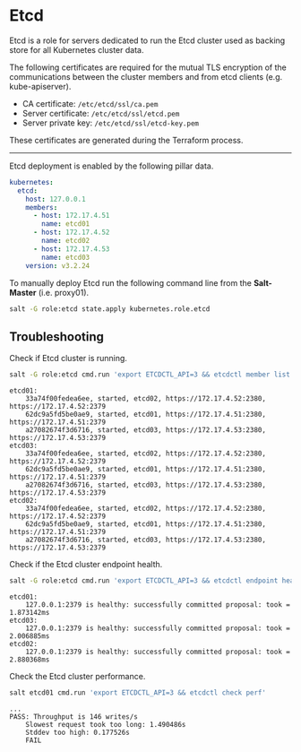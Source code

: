 # Etcd
Etcd is a role for servers dedicated to run the Etcd cluster used as backing store for all Kubernetes cluster data.


The following certificates are required for the mutual TLS encryption of the communications between the cluster members and from etcd clients (e.g. kube-apiserver).

* CA certificate: `/etc/etcd/ssl/ca.pem`
* Server certificate: `/etc/etcd/ssl/etcd.pem`
* Server private key: `/etc/etcd/ssl/etcd-key.pem`

These certificates are generated during the Terraform process.

---

Etcd deployment is enabled by the following pillar data.

```yaml
kubernetes:
  etcd:
    host: 127.0.0.1
    members:
      - host: 172.17.4.51
        name: etcd01
      - host: 172.17.4.52
        name: etcd02
      - host: 172.17.4.53
        name: etcd03
    version: v3.2.24
```

To manually deploy Etcd run the following command line from the **Salt-Master** (i.e. proxy01).

```bash
salt -G role:etcd state.apply kubernetes.role.etcd
```

## Troubleshooting

Check if Etcd cluster is running.

```bash
salt -G role:etcd cmd.run 'export ETCDCTL_API=3 && etcdctl member list'
```

```text
etcd01:
    33a74f00fedea6ee, started, etcd02, https://172.17.4.52:2380, https://172.17.4.52:2379
    62dc9a5fd5be0ae9, started, etcd01, https://172.17.4.51:2380, https://172.17.4.51:2379
    a27082674f3d6716, started, etcd03, https://172.17.4.53:2380, https://172.17.4.53:2379
etcd03:
    33a74f00fedea6ee, started, etcd02, https://172.17.4.52:2380, https://172.17.4.52:2379
    62dc9a5fd5be0ae9, started, etcd01, https://172.17.4.51:2380, https://172.17.4.51:2379
    a27082674f3d6716, started, etcd03, https://172.17.4.53:2380, https://172.17.4.53:2379
etcd02:
    33a74f00fedea6ee, started, etcd02, https://172.17.4.52:2380, https://172.17.4.52:2379
    62dc9a5fd5be0ae9, started, etcd01, https://172.17.4.51:2380, https://172.17.4.51:2379
    a27082674f3d6716, started, etcd03, https://172.17.4.53:2380, https://172.17.4.53:2379
```

Check if the Etcd cluster endpoint health.

```bash
salt -G role:etcd cmd.run 'export ETCDCTL_API=3 && etcdctl endpoint health'
```

```text
etcd01:
    127.0.0.1:2379 is healthy: successfully committed proposal: took = 1.873142ms
etcd03:
    127.0.0.1:2379 is healthy: successfully committed proposal: took = 2.006885ms
etcd02:
    127.0.0.1:2379 is healthy: successfully committed proposal: took = 2.880368ms
```

Check the Etcd cluster performance.

```bash
salt etcd01 cmd.run 'export ETCDCTL_API=3 && etcdctl check perf'
```

```text
...
PASS: Throughput is 146 writes/s
    Slowest request took too long: 1.490486s
    Stddev too high: 0.177526s
    FAIL
```